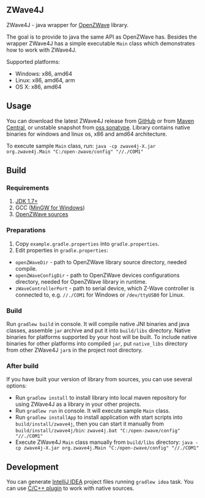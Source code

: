## ZWave4J
ZWave4J - java wrapper for [OpenZWave](https://code.google.com/p/open-zwave) library.

The goal is to provide to java the same API as OpenZWave has.
Besides the wrapper ZWave4J has a simple executable `Main` class which demonstrates how to work with ZWave4J.

Supported platforms:

* Windows: x86, amd64
* Linux: x86, amd64, arm
* OS X: x86, amd64

## Usage

You can download the latest ZWave4J release from [GitHub](https://github.com/zgmnkv/zwave4j/releases) or from [Maven Central](http://search.maven.org/#search%7Cga%7C1%7Ca%3A%22zwave4j%22),
or unstable snapshot from [oss sonatype](https://oss.sonatype.org/content/repositories/snapshots/com/github/zgmnkv/zwave4j/).
Library contains native binaries for windows and linux os, x86 and amd64 architecture.

To execute sample `Main` class, run:
```java -cp zwave4j-X.jar org.zwave4j.Main "C:/open-zwave/config" "//./COM1"```

## Build

### Requirements

1. [JDK 1.7+](http://www.oracle.com/technetwork/java/javase/downloads/index.html)
2. GCC ([MinGW for Windows](http://sourceforge.net/projects/mingwbuilds/))
3. [OpenZWave sources](https://code.google.com/p/open-zwave)

### Preparations

1. Copy `example.gradle.properties` into `gradle.properties`.
2. Edit properties in `gradle.properties`:
  * `openZWaveDir` - path to OpenZWave library source directory, needed compile.
  * `openZWaveConfigDir` - path to OpenZWave devices configurations directory, needed for OpenZWave library in runtime.
  * `zWaveControllerPort` - path to serial device, which Z-Wave controller is connected to, e.g. `//./COM1` for Windows or `/dev/ttyUSB0` for Linux.

### Build

Run `gradlew build` in console. It will compile native JNI binaries and java classes, assemble `jar` archive and put it into `build/libs` directory.
Native binaries for platforms supported by your host will be built.
To include native binaries for other platforms into compiled `jar`, put `native_libs` directory from other ZWave4J `jar`s in the project root directory.

### After build

If you have built your version of library from sources, you can use several options:

* Run `gradlew install` to install library into local maven repository for using ZWave4J as a library in your other projects.
* Run `gradlew run` in console. It will execute sample `Main` class.
* Run `gradlew installApp` to install application with start scripts into `build/install/zwave4j`, then you can start it manually from `build/install/zwave4j/bin`:
  ```zwave4j.bat "C:/open-zwave/config" "//./COM1"```
* Execute ZWave4J `Main` class manually from `build/libs` directory:
  ```java -cp zwave4j-X.jar org.zwave4j.Main "C:/open-zwave/config" "//./COM1"```

## Development

You can generate [IntelliJ IDEA](http://www.jetbrains.com/idea/) project files running `gradlew idea` task.
You can use [C/C++ plugin](http://plugins.jetbrains.com/plugin/?id=1373) to work with native sources.
